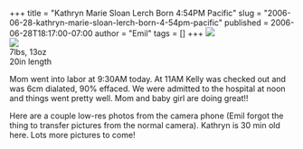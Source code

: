 +++
title = "Kathryn Marie Sloan Lerch Born 4:54PM Pacific"
slug = "2006-06-28-kathryn-marie-sloan-lerch-born-4-54pm-pacific"
published = 2006-06-28T18:17:00-07:00
author = "Emil"
tags = []
+++
[![](/posts/2006-06-28/thumbnails/2006-06-28-kathryn-marie-sloan-lerch-born-4-54pm-pacific-IMAGE_030.jpg)](/posts/2006-06-28/2006-06-28-kathryn-marie-sloan-lerch-born-4-54pm-pacific-IMAGE_030.jpg)  
[![](/posts/2006-06-28/thumbnails/2006-06-28-kathryn-marie-sloan-lerch-born-4-54pm-pacific-IMAGE_029.jpg)](/posts/2006-06-28/2006-06-28-kathryn-marie-sloan-lerch-born-4-54pm-pacific-IMAGE_029.jpg)  
7lbs, 13oz  
20in length  
  
Mom went into labor at 9:30AM today. At 11AM Kelly was checked out and
was 6cm dialated, 90% effaced. We were admitted to the hospital at noon
and things went pretty well. Mom and baby girl are doing great!!  
  
  
<span style="BACKGROUND-COLOR: #ffffff">Here are a couple low-res photos
from the camera phone (Emil forgot the thing to transfer pictures from
the normal camera). Kathryn is 30 min old here. Lots more pictures to
come!</span>
